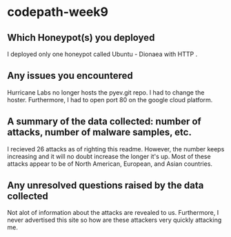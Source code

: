# codepath-week9

## Which Honeypot(s) you deployed
I deployed only one honeypot called  Ubuntu - Dionaea with HTTP .

## Any issues you encountered
Hurricane Labs no longer hosts the pyev.git repo. I had to change the hoster. Furthermore, I had to open port 80 on the google cloud platform.

## A summary of the data collected: number of attacks, number of malware samples, etc.
I recieved 26 attacks as of righting this readme. However, the number keeps increasing and it will no doubt increase the longer it's up. Most of these attacks appear to be of North American, European, and Asian countries.

## Any unresolved questions raised by the data collected
Not alot of information about the attacks are revealed to us. Furthermore, I never advertised this site so how are these attackers very quickly attacking me.
